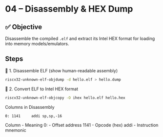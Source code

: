 # 04 – Disassembly & HEX Dump
## ✅ Objective
Disassemble the compiled `.elf` and extract its Intel HEX format for loading into memory models/emulators.

## Steps
🔹 1. Disassemble ELF (show human-readable assembly)
```bash
riscv32-unknown-elf-objdump -d hello.elf > hello.dump
``` 
🔹 2. Convert ELF to Intel HEX format
```bash
riscv32-unknown-elf-objcopy -O ihex hello.elf hello.hex
```
Columns in Disassembly
```bash
0: 1141     addi sp,sp,-16
```

Column -	Meaning
0: -	Offset address
1141 -	Opcode (hex)
addi -	Instruction mnemonic



